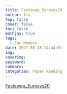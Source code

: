 ```yaml
---
title: Fastswap_Eurosys20
author: liz
top: false
cover: false
toc: false
mathjax: true
tags:
  - Far Memory
date: 2021-08-18 14:44:01
img:
coverImg:
password:
summary:
categories: Paper Reading
---
```


[Fastswap_Eurosys20](/share/ppts/Fastswap_Eurosys20.pdf)
